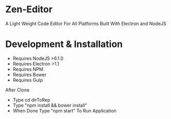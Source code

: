 # Zen-Editor

A Light Weight Code Editor For All Platforms Built With Electron and NodeJS

# Development & Installation

* Requires NodeJS >6.1.0
* Requires Electron >1.1
* Requires NPM
* Requires Bower
* Requires Gulp

After Clone

* Type cd dirToRep
* Type "npm install && bower install"
* When Done Type "npm start" To Run Application
